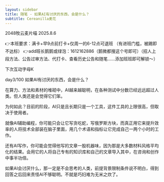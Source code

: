 ```yaml
---
layout: sidebar
title: 随笔 - 如果AI有讨厌的东西，会是什么？
subtitle: Cereanilla麦花
---
```


2048牧云麦片喵
2025.8.6

👉本班要求：满卡+早9点前打卡+仅周一的6-12点可退班
（有进班门槛，被踢即不达标）
👉add班长鹅鹅或绿泡：1612162886（鹅微都搜这个号即可）（招人上段方法、公告过审方法、代打卡、查看历史公告和随笔……添加班班即可解锁～）

下次互动字母K

day3/100 如果AI有讨厌的东西，会是什么？

在算力、方法和素材的堆砌中，AI越来越聪明，在各种测试中分数已经远远超过人类。但人类还是会觉得它们笨。

为何如此？目前的阶段，AI只是且长期只是一个工具，这件工具的上限很高，但取决于使用者。

就像AI辅助编程，你可能只会让它写贪吃蛇，写俄罗斯方块，而真正用它来提升效率的人将技术全部装在脑子里面，用几个术语和指标让它完成自己一两个小时的工作。

还有AI写作，你可能会觉得他写的文章一股机器味，因为那是大多数材料风格平均化的结果。会用它的人将自己专有的知识库和自己的文章导入其中，在咨询和创作中事半功倍。

如果AI会讨厌什么，那一定是不会思考的人类，前提背景限制条件说不明白，得到回答之后回来责怪AI不够聪明。不就是巧妇难为无米之炊了。
